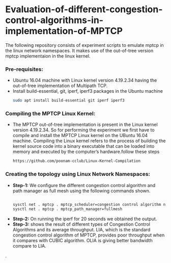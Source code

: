 # Evaluation-of-different-congestion-control-algorithms-in-implementation-of-MPTCP


The following repository consists of experiment scripts to emulate mptcp in the linux network namespaces. It makes use of the out-of-tree version mptcp implementaion in the linux kernel.



  



### Pre-requisites:
- Ubuntu 16.04 machine with Linux kernel version 4.19.2.34 having the out-of-tree implementation
  of Multipath TCP.
- Install build-essential, git, iperf, iperf3 packages in the Ubuntu machine 
    ```bash
    sudo apt install build-essential git iperf iperf3
    ```


### Compiling the MPTCP Linux Kernel:
- The MPTCP out-of-tree implementation is present in the Linux kernel version 4.19.2.34.
  So for performing the experiment we first have to compile and install the MPTCP
  Linux kernel on the UBuntu 16.04 machine. Compiling the Linux kernel refers to the
  process of building the kernel source code into a binary executable that can be loaded
  into memory and executed by the computer’s hardware.follow these steps
   ```bash
   https://github.com/poonam-cclub/Linux-Kernel-Compilation
    ```
### Creating the topology using Linux Network Namespaces:
- **Step-1:** We configure the different congestion control algorithm and path manager as full mesh using the following commands shown.
   ```bash
   
  sysctl net . mptcp . mptcp_scheduler=congestion control algorithm name
  sysctl net . mptcp . mptcp_path_manager=fullmesh
   
   ```
- **Step-2:** On running the iperf for 20 seconds we obtained the output.
- **Step-3:**  shows the result of different types of Congestion Control Algorithms and
   its average throughput. LIA, which is the standard congestion control algorithm of
   MPTCP, provides poor throughput when it compares with CUBIC algorithm. OLIA
   is giving better bandwidth compare to LIA.
 
   
.

